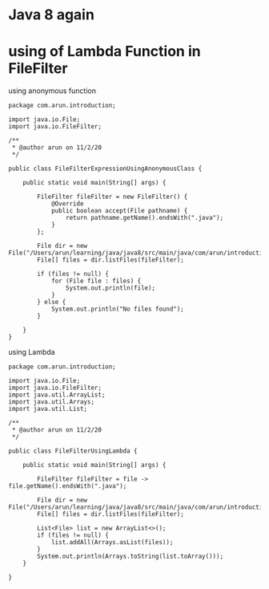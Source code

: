 # Java 8 again

# using of Lambda Function in FileFilter

using anonymous function

    package com.arun.introduction;
    
    import java.io.File;
    import java.io.FileFilter;
    
    /**
     * @author arun on 11/2/20
     */
    
    public class FileFilterExpressionUsingAnonymousClass {
    
        public static void main(String[] args) {
    
            FileFilter fileFilter = new FileFilter() {
                @Override
                public boolean accept(File pathname) {
                    return pathname.getName().endsWith(".java");
                }
            };
    
            File dir = new File("/Users/arun/learning/java/java8/src/main/java/com/arun/introduction");
            File[] files = dir.listFiles(fileFilter);
    
            if (files != null) {
                for (File file : files) {
                    System.out.println(file);
                }
            } else {
                System.out.println("No files found");
            }
    
        }
    }


using Lambda

    package com.arun.introduction;
    
    import java.io.File;
    import java.io.FileFilter;
    import java.util.ArrayList;
    import java.util.Arrays;
    import java.util.List;
    
    /**
     * @author arun on 11/2/20
     */
    
    public class FileFilterUsingLambda {
    
        public static void main(String[] args) {
    
            FileFilter fileFilter = file -> file.getName().endsWith(".java");
    
            File dir = new File("/Users/arun/learning/java/java8/src/main/java/com/arun/introduction");
            File[] files = dir.listFiles(fileFilter);
    
            List<File> list = new ArrayList<>();
            if (files != null) {
                list.addAll(Arrays.asList(files));
            }
            System.out.println(Arrays.toString(list.toArray()));
        }
    
    }



